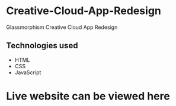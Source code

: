 # Creative-Cloud-App-Redesign

Glassmorphism Creative Cloud App Redesign

## Technologies used

* HTML
* CSS
* JavaScript

# Live website can be viewed here

